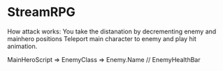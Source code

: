# StreamRPG


How attack works: 
You take the distanation by decrementing enemy and mainhero positions
Teleport main character to enemy and play hit animation.

MainHeroScript => EnemyClass => Enemy.Name
                     //
                     EnemyHealthBar
